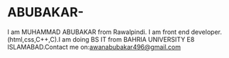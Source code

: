 # ABUBAKAR-
I am MUHAMMAD ABUBAKAR from Rawalpindi. I am front end developer.(html,css,C++,C).I am doing BS IT from BAHRIA UNIVERSITY E8 ISLAMABAD.Contact me on:awanabubakar496@gmail.com
